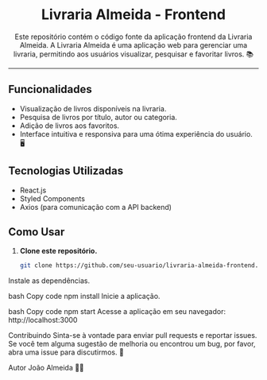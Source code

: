 <div align="center">
  <h1>Livraria Almeida - Frontend</h1>
  <p>Este repositório contém o código fonte da aplicação frontend da Livraria Almeida. A Livraria Almeida é uma aplicação web para gerenciar uma livraria, permitindo aos usuários visualizar, pesquisar e favoritar livros. 📚</p>
</div>

---

## Funcionalidades

- Visualização de livros disponíveis na livraria.
- Pesquisa de livros por título, autor ou categoria.
- Adição de livros aos favoritos.
- Interface intuitiva e responsiva para uma ótima experiência do usuário. 🖥️

## Tecnologias Utilizadas

- React.js
- Styled Components
- Axios (para comunicação com a API backend)

## Como Usar

1. **Clone este repositório.**
   ```bash
   git clone https://github.com/seu-usuario/livraria-almeida-frontend.git
Instale as dependências.

bash
Copy code
npm install
Inicie a aplicação.

bash
Copy code
npm start
Acesse a aplicação em seu navegador: http://localhost:3000

Contribuindo
Sinta-se à vontade para enviar pull requests e reportar issues. Se você tem alguma sugestão de melhoria ou encontrou um bug, por favor, abra uma issue para discutirmos. 🚀

Autor
João Almeida 👨‍💻
